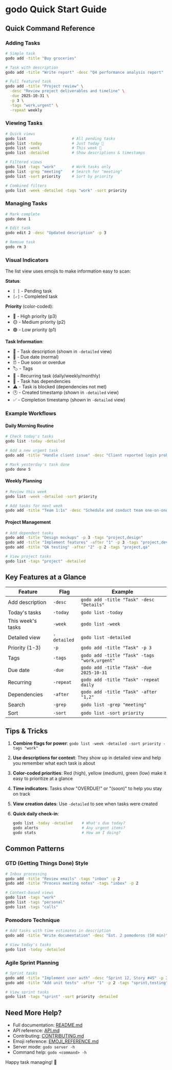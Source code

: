 # godo Quick Start Guide

## Quick Command Reference

### Adding Tasks

```bash
# Simple task
godo add -title "Buy groceries"

# Task with description
godo add -title "Write report" -desc "Q4 performance analysis report"

# Full featured task
godo add -title "Project review" \
  -desc "Review project deliverables and timeline" \
  -due 2025-10-31 \
  -p 3 \
  -tags "work,urgent" \
  -repeat weekly
```

### Viewing Tasks

```bash
# Quick views
godo list                    # All pending tasks
godo list -today             # Just today 📅
godo list -week              # This week 📅
godo list -detailed          # Show descriptions & timestamps

# Filtered views
godo list -tags "work"       # Work tasks only
godo list -grep "meeting"    # Search for "meeting"
godo list -sort priority     # Sort by priority

# Combined filters
godo list -week -detailed -tags "work" -sort priority
```

### Managing Tasks

```bash
# Mark complete
godo done 1

# Edit task
godo edit 2 -desc "Updated description" -p 3

# Remove task
godo rm 3
```

### Visual Indicators

The list view uses emojis to make information easy to scan:

**Status**:

- `[ ]` - Pending task
- `[✓]` - Completed task

**Priority** (color-coded):

- 🔴 - High priority (p3)
- 🟡 - Medium priority (p2)
- 🟢 - Low priority (p1)

**Task Information**:

- 📝 - Task description (shown in `-detailed` view)
- 📅 - Due date (normal)
- ⏰ - Due soon or overdue
- 🏷️ - Tags
- 🔄 - Recurring task (daily/weekly/monthly)
- 🔗 - Task has dependencies
- ⚠️ - Task is blocked (dependencies not met)
- 🕐 - Created timestamp (shown in `-detailed` view)
- ✅ - Completion timestamp (shown in `-detailed` view)

### Example Workflows

#### Daily Morning Routine

```bash
# Check today's tasks
godo list -today -detailed

# Add a new urgent task
godo add -title "Handle client issue" -desc "Client reported login problems" -p 3 -tags "urgent,support"

# Mark yesterday's task done
godo done 5
```

#### Weekly Planning

```bash
# Review this week
godo list -week -detailed -sort priority

# Add tasks for next week
godo add -title "Team 1:1s" -desc "Schedule and conduct team one-on-ones" -p 2 -tags "management" -due 2025-10-28
```

#### Project Management

```bash
# Add dependent tasks
godo add -title "Design mockups" -p 3 -tags "project,design"
godo add -title "Implement features" -after "1" -p 3 -tags "project,dev"
godo add -title "QA testing" -after "2" -p 2 -tags "project,qa"

# View project tasks
godo list -tags "project" -detailed
```

## Key Features at a Glance

| Feature           | Flag        | Example                                      |
| ----------------- | ----------- | -------------------------------------------- |
| Add description   | `-desc`     | `godo add -title "Task" -desc "Details"`     |
| Today's tasks     | `-today`    | `godo list -today`                           |
| This week's tasks | `-week`     | `godo list -week`                            |
| Detailed view     | `-detailed` | `godo list -detailed`                        |
| Priority (1-3)    | `-p`        | `godo add -title "Task" -p 3`                |
| Tags              | `-tags`     | `godo add -title "Task" -tags "work,urgent"` |
| Due date          | `-due`      | `godo add -title "Task" -due 2025-10-31`     |
| Recurring         | `-repeat`   | `godo add -title "Task" -repeat daily`       |
| Dependencies      | `-after`    | `godo add -title "Task" -after "1,2"`        |
| Search            | `-grep`     | `godo list -grep "meeting"`                  |
| Sort              | `-sort`     | `godo list -sort priority`                   |

## Tips & Tricks

1. **Combine flags for power**: `godo list -week -detailed -sort priority -tags "work"`

2. **Use descriptions for context**: They show up in detailed view and help you remember what each task is about

3. **Color-coded priorities**: Red (high), yellow (medium), green (low) make it easy to prioritize at a glance

4. **Time indicators**: Tasks show "OVERDUE!" or "(soon)" to help you stay on track

5. **View creation dates**: Use `-detailed` to see when tasks were created

6. **Quick daily check-in**:
   ```bash
   godo list -today -detailed    # What's due today?
   godo alerts                   # Any urgent items?
   godo stats                    # How am I doing?
   ```

## Common Patterns

### GTD (Getting Things Done) Style

```bash
# Inbox processing
godo add -title "Review emails" -tags "inbox" -p 2
godo add -title "Process meeting notes" -tags "inbox" -p 2

# Context-based views
godo list -tags "work"
godo list -tags "personal"
godo list -tags "calls"
```

### Pomodoro Technique

```bash
# Add tasks with time estimates in description
godo add -title "Write documentation" -desc "Est. 2 pomodoros (50 min)" -p 2

# View today's tasks
godo list -today -detailed
```

### Agile Sprint Planning

```bash
# Sprint tasks
godo add -title "Implement user auth" -desc "Sprint 12, Story #45" -p 3 -tags "sprint,backend"
godo add -title "Add unit tests" -after "1" -p 2 -tags "sprint,testing"

# View sprint tasks
godo list -tags "sprint" -sort priority -detailed
```

## Need More Help?

- Full documentation: [README.md](../README.md)
- API reference: [API.md](API.md)
- Contributing: [CONTRIBUTING.md](CONTRIBUTING.md)
- Emoji reference: [EMOJI_REFERENCE.md](EMOJI_REFERENCE.md)
- Server mode: `godo server -h`
- Command help: `godo <command> -h`

Happy task managing! 🚀
